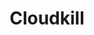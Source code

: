 ---
title: "Cloudkill"

spell:
  schools:
    - name:        "Conjuration"
      subschools:  ["Creation"]
      descriptors: []
  classes:
    - name:  "Sorcerer/Wizard"
      abbr:  "Sor/Wiz"
      level: 5
  components:         [V, S]
  castingTime:        "1 standard action"
  range:              "Medium (100 ft. + 10 ft./level)"
  effect:             "Cloud spreads in 20-ft. radius, 20 ft. high"
  duration:           "1 min./level"
  savingThrow:        "Fortitude partial; see text"
  spellResistance:    "No"
  description:        |
    This spell generates a bank of fog, similar to a fog cloud, except that its vapors are yellowish green and poisonous. These vapors automatically kill any living creature with 3 or fewer HD (no save). A living creature with 4 to 6 HD is slain unless it succeeds on a Fortitude save (in which case it takes {% die_roll 1 4 0 %} points of Constitution damage on your turn each round while in the cloud).

    A living creature with 6 or more HD takes {% die_roll 1 4 0 %} points of Constitution damage on your turn each round while in the cloud (a successful Fortitude save halves this damage). Holding one's breath doesn't help, but creatures immune to poison are unaffected by the spell.

    Unlike a fog cloud, the cloudkill moves away from you at 10 feet per round, rolling along the surface of the ground.

    Figure out the cloud's new spread each round based on its new point of origin, which is 10 feet farther away from the point of origin where you cast the spell.

    Because the vapors are heavier than air, they sink to the lowest level of the land, even pouring down den or sinkhole openings. It cannot penetrate liquids, nor can it be cast underwater.
---